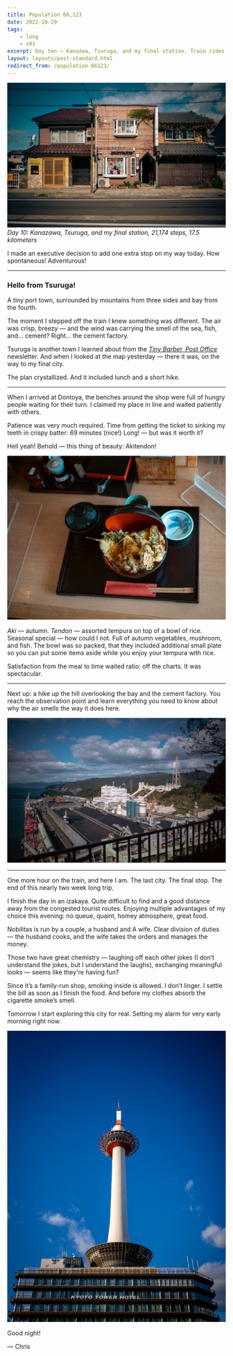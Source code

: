 ```yaml
---
title: Population 66,123
date: 2022-10-29
tags: 
    - long
    - s01
excerpt: Day ten — Kanazwa, Tsuruga, and my final station. Train rides, hikes, and some akitendon.
layout: layouts/post-standard.html
redirect_from: /population-66123/
---
```

![Tsuruga](/assets/images/pop66k1.jpeg)
*Day 10: Kanazawa, Tsuruga, and my final station, 21,174 steps, 17.5 kilometers*

I made an executive decision to add one extra stop on my way today. How spontaneous! Adventurous!

---

### Hello from Tsuruga!

A tiny port town, surrounded by mountains from three sides and bay from the fourth.

The moment I stepped off the train I knew something was different. The air was crisp, breezy — and the wind was carrying the smell of the sea, fish, and… cement? Right… the cement factory.

Tsuruga is another town I learned about from the *[Tiny Barber, Post Office](https://craigmod.com/ridgeline/132/?ref=metagame.hk)* newsletter. And when I looked at the map yesterday — there it was, on the way to my final city.

The plan crystallized. And it included lunch and a short hike.

---

When I arrived at Dontoya, the benches around the shop were full of hungry people waiting for their turn. I claimed my place in line and waited patiently with others.

Patience was very much required. Time from getting the ticket to sinking my teeth in crispy batter: 69 minutes (nice!) Long! — but was it worth it?

Hell yeah! Behold — this thing of beauty: Akitendon!

![Akitendon](/assets/images/pop66k2.jpeg)

*Aki* — autumn. *Tendon* — assorted tempura on top of a bowl of rice. Seasonal special — how could I not. Full of autumn vegetables, mushroom, and fish. The bowl was so packed, that they included additional small plate so you can put some items aside while you enjoy your tempura with rice.

Satisfaction from the meal to time waited ratio: off the charts. It was spectacular.

---

Next up: a hike up the hill overlooking the bay and the cement factory. You reach the observation point and learn everything you need to know about why the air smells the way it does here.

![Tsuruga cement factory](/assets/images/pop66k3.jpeg)

---

One more hour on the train, and here I am. The last city. The final stop. The end of this nearly two week long trip.

I finish the day in an izakaya. Quite difficult to find and a good distance away from the congested tourist routes. Enjoying multiple advantages of my choice this evening: no queue, quaint, homey atmosphere, great food.

Nobilitas is run by a couple, a husband and A wife. Clear division of duties — the husband cooks, and the wife takes the orders and manages the money.

Those two have great chemistry — laughing off each other jokes (I don’t understand the jokes, but I understand the laughs), exchanging meaningful looks — seems like they're having fun?

Since it’s a family-run shop, smoking inside is allowed. I don’t linger. I settle the bill as soon as I finish the food. And before my clothes absorb the cigarette smoke’s smell.

Tomorrow I start exploring this city for real. Setting my alarm for very early morning right now.

![Kyoto](/assets/images/pop66k4.jpeg)

Good night!

— Chris